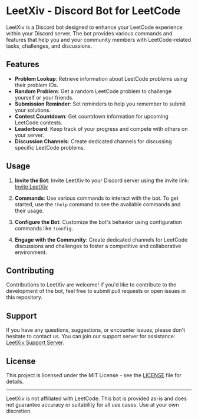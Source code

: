 # LeetXiv - Discord Bot for LeetCode

LeetXiv is a Discord bot designed to enhance your LeetCode experience within your Discord server. The bot provides various commands and features that help you and your community members with LeetCode-related tasks, challenges, and discussions.

## Features

- **Problem Lookup**: Retrieve information about LeetCode problems using their problem IDs.
- **Random Problem**: Get a random LeetCode problem to challenge yourself or your friends.
- **Submission Reminder**: Set reminders to help you remember to submit your solutions.
- **Contest Countdown**: Get countdown information for upcoming LeetCode contests.
- **Leaderboard**: Keep track of your progress and compete with others on your server.
- **Discussion Channels**: Create dedicated channels for discussing specific LeetCode problems.

## Usage

1. **Invite the Bot**: Invite LeetXiv to your Discord server using the invite link: [Invite LeetXiv](https://discord.com/oauth2/authorize?client_id=YOUR_CLIENT_ID&scope=bot&permissions=YOUR_PERMISSIONS)

2. **Commands**: Use various commands to interact with the bot. To get started, use the `!help` command to see the available commands and their usage.

3. **Configure the Bot**: Customize the bot's behavior using configuration commands like `!config`.

4. **Engage with the Community**: Create dedicated channels for LeetCode discussions and challenges to foster a competitive and collaborative environment.

## Contributing

Contributions to LeetXiv are welcome! If you'd like to contribute to the development of the bot, feel free to submit pull requests or open issues in this repository.

## Support

If you have any questions, suggestions, or encounter issues, please don't hesitate to contact us. You can join our support server for assistance: [LeetXiv Support Server](https://discord.gg/YOUR_SUPPORT_SERVER_INVITE_LINK).

## License

This project is licensed under the MIT License - see the [LICENSE](LICENSE) file for details.

---

LeetXiv is not affiliated with LeetCode. This bot is provided as-is and does not guarantee accuracy or suitability for all use cases. Use at your own discretion.
